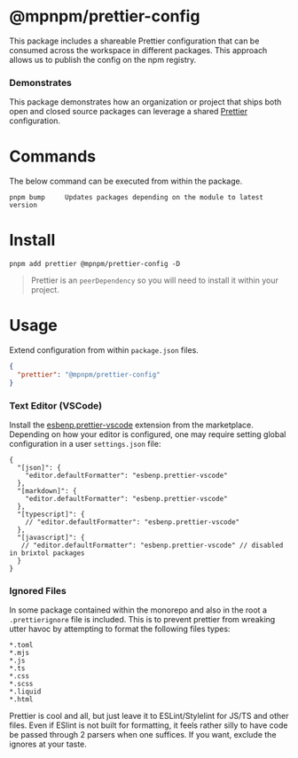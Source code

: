 # @mpnpm/prettier-config

This package includes a shareable Prettier configuration that can be consumed across the workspace in different packages. This approach allows us to publish the config on the npm registry.

### Demonstrates

This package demonstrates how an organization or project that ships both open and closed source packages can leverage a shared [Prettier](https://prettier.io/) configuration.

# Commands

The below command can be executed from within the package.

```cli
pnpm bump     Updates packages depending on the module to latest version
```

# Install

```cli
pnpm add prettier @mpnpm/prettier-config -D
```

> Prettier is an `peerDependency` so you will need to install it within your project.

# Usage

Extend configuration from within `package.json` files.

```json
{
  "prettier": "@mpnpm/prettier-config"
}
```

### Text Editor (VSCode)

Install the [esbenp.prettier-vscode](https://marketplace.visualstudio.com/items?itemName=esbenp.prettier-vscode) extension from the marketplace. Depending on how your editor is configured, one may require setting global configuration in a user `settings.json` file:

```jsonc
{
  "[json]": {
    "editor.defaultFormatter": "esbenp.prettier-vscode"
  },
  "[markdown]": {
    "editor.defaultFormatter": "esbenp.prettier-vscode"
  },
  "[typescript]": {
    // "editor.defaultFormatter": "esbenp.prettier-vscode"
  },
  "[javascript]": {
   // "editor.defaultFormatter": "esbenp.prettier-vscode" // disabled in brixtol packages
  }
}
```

### Ignored Files

In some package contained within the monorepo and also in the root a `.prettierignore` file is included. This is to prevent prettier from wreaking utter havoc by attempting to format the following files types:

```
*.toml
*.mjs
*.js
*.ts
*.css
*.scss
*.liquid
*.html
```

Prettier is cool and all, but just leave it to ESLint/Stylelint for JS/TS and other files. Even if ESlint is not built for formatting, it feels rather silly to have code be passed through 2 parsers when one suffices. If you want, exclude the ignores at your taste.
